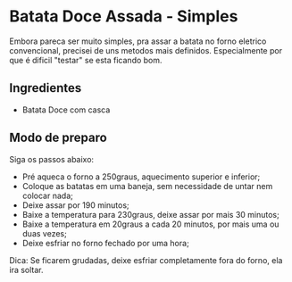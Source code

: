 # Batata Doce Assada - Simples

Embora pareca ser muito simples, pra assar a batata no forno eletrico convencional, precisei de uns metodos mais definidos.
Especialmente por que é dificil "testar" se esta ficando bom.

## Ingredientes

- Batata Doce com casca



## Modo de preparo

Siga os passos abaixo:
- Pré aqueca o forno a 250graus, aquecimento superior e inferior;
- Coloque as batatas em uma baneja, sem necessidade de untar nem colocar nada;
- Deixe assar por 190 minutos;
- Baixe a temperatura para 230graus, deixe assar por mais 30 minutos;
- Baixe a temperatura em 20graus a cada 20 minutos, por mais uma ou duas vezes;
- Deixe esfriar no forno fechado por uma hora;

Dica: Se ficarem grudadas, deixe esfriar completamente fora do forno, ela ira soltar.